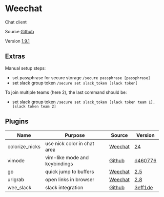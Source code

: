 # Weechat

Chat client

Source [Github](https://github.com/weechat/weechat)

Version [1.9.1](https://github.com/weechat/weechat/releases/tag/v1.9.1)

## Extras

Manual setup steps:
- set passphrase for secure storage `/secure passphrase [passphrase]`
- set slack group token `/secure set slack_token [slack token]`

To join multiple teams (here 2), the last command should be:
- set slack group token `/secure set slack_token [slack token team 1],[slack token team 2]`

## Plugins

| Name                | Purpose                          | Source                                                             | Version                                                                                                  |
|---------------------|----------------------------------|--------------------------------------------------------------------|----------------------------------------------------------------------------------------------------------|
| colorize_nicks      | use nick color in chat area      | [Weechat](https://weechat.org/files/scripts/colorize_nicks.py)     | [24](https://github.com/weechat/scripts/commit/24d3f9db81d3621dd7f75d8f6e6cfc411a49f907)                 |
| vimode              | vim-like mode and keybindings    | [Github](https://github.com/tardypad/weechat-vimode)               | [d460776](https://github.com/tardypad/weechat-vimode/commit/d460776130ec8e2010d7189bbd24dda3f6a0aa46)    |
| go                  | quick jump to buffers            | [Weechat](https://weechat.org/files/scripts/go.py)                 | [2.5](https://github.com/weechat/scripts/commit/dc9e69f37fcdc51f0f5a8856ef977ee3d8d8e371)                |
| urlgrab             | open links in browser            | [Weechat](https://weechat.org/files/scripts/urlgrab.py)            | [2.8](https://github.com/weechat/scripts/commit/8171777c930875ccb10311e3e86776292f142729)                |
| wee_slack           | slack integration                | [Github](https://github.com/wee-slack/wee-slack)                   | [3eff1de](https://github.com/wee-slack/wee-slack/commit/3eff1de49d3aba1d991b7b6953e6b55a24fdecd9)        |
